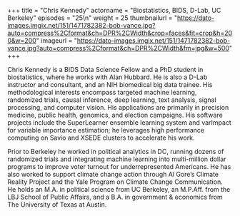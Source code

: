 +++
title = "Chris Kennedy"
actorname = "Biostatistics, BIDS, D-Lab, UC Berkeley"
episodes = "25\n"
weight = 25
thumbnailurl = "https://dato-images.imgix.net/151/1471782382-bob-vance.jpg?auto=compress%2Cformat&ch=DPR%2CWidth&crop=faces&fit=crop&h=200&w=200"
imageurl = "https://dato-images.imgix.net/151/1471782382-bob-vance.jpg?auto=compress%2Cformat&ch=DPR%2CWidth&fm=jpg&w=500"
+++

Chris Kennedy is a BIDS Data Science Fellow and a PhD student in biostatistics, where he works with Alan Hubbard. He is also a D-Lab instructor and consultant, and an NIH biomedical big data trainee. His methodological interests encompass targeted machine learning, randomized trials, causal inference, deep learning, text analysis, signal processing, and computer vision. His applications are primarily in precision medicine, public health, genomics, and election campaigns. His software projects include the SuperLearner ensemble learning system and varImpact for variable importance estimation; he leverages high performance computing on Savio and XSEDE clusters to accelerate his work.

Prior to Berkeley he worked in political analytics in DC, running dozens of randomized trials and integrating machine learning into multi-million dollar programs to improve voter turnout for underrepresented Americans. He has also worked to support climate change action through Al Gore’s Climate Reality Project and the Yale Program on Climate Change Communication. He holds an M.A. in political science from UC Berkeley, an M.P.Aff. from the LBJ School of Public Affairs, and a B.A. in government & economics from The University of Texas at Austin.

